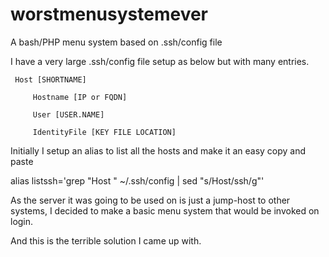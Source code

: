 # worstmenusystemever
A bash/PHP menu system based on .ssh/config file

I have a very large .ssh/config file setup as below but with many entries.


     Host [SHORTNAME]

         Hostname [IP or FQDN]

         User [USER.NAME]

         IdentityFile [KEY FILE LOCATION]
     
     
Initially I setup an alias to list all the hosts and make it an easy copy and paste

alias listssh='grep "Host " ~/.ssh/config | sed "s/Host/ssh/g"'

As the server it was going to be used on is just a jump-host to other systems, I decided to make a basic menu system that would be invoked on login.

And this is the terrible solution I came up with.
